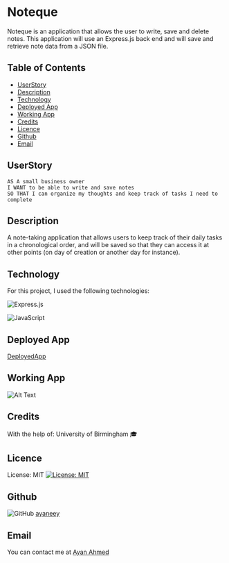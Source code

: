 # Noteque

Noteque is an application that allows the user to write, save and delete notes. This application will use an Express.js back end and will save and retrieve note data from a JSON file.

## Table of Contents

- [UserStory](#UserStory)
- [Description](#Description)
- [Technology](#Technology)
- [Deployed App](#DeployedApp)
- [Working App](#WorkingApp)
- [Credits](#Credits)
- [Licence](#Licence)
- [Github](#Github)
- [Email](#Email)

## UserStory

```
AS A small business owner
I WANT to be able to write and save notes
SO THAT I can organize my thoughts and keep track of tasks I need to complete
```

## Description

A note-taking application that allows users to keep track of their daily tasks in a chronological order, and will be saved so that they can access it at other points (on day of creation or another day for instance).

## Technology

For this project, I used the following technologies:

![Express.js](https://img.shields.io/badge/express.js-%23404d59.svg?style=for-the-badge&logo=express&logoColor=%2361DAFB)

![JavaScript](https://img.shields.io/badge/javascript-%23323330.svg?style=for-the-badge&logo=javascript&logoColor=%23F7DF1E)

## Deployed App

[DeployedApp](https://stark-crag-18149.herokuapp.com/)

## Working App

![Alt Text](https://im2.ezgif.com/tmp/ezgif-2-3b1beefc14.gif)

## Credits

With the help of: University of Birmingham 🎓

## Licence

License: MIT
[![License: MIT](https://img.shields.io/badge/License-MIT-yellow.svg)](https://opensource.org/licenses/MIT)

## Github

![GitHub](https://img.shields.io/badge/github-%23121011.svg?style=for-the-badge&logo=github&logoColor=white) [ayaneey](https://github.com/ayaneey)

## Email

You can contact me at [Ayan Ahmed](mailto:ayanahmed0210@gmail.com)
